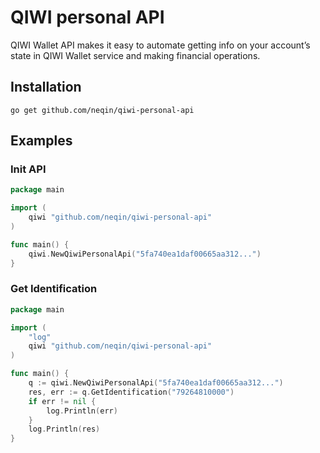 # QIWI personal API

QIWI Wallet API makes it easy to automate getting info on your account’s state in QIWI Wallet service and making financial operations.

## Installation

`go get github.com/neqin/qiwi-personal-api`

## Examples

### Init API

```go
package main

import (
	qiwi "github.com/neqin/qiwi-personal-api"
)

func main() {
    qiwi.NewQiwiPersonalApi("5fa740ea1daf00665aa312...")
}
```

### Get Identification
```go
package main

import (
	"log"
	qiwi "github.com/neqin/qiwi-personal-api"
)

func main() {
    q := qiwi.NewQiwiPersonalApi("5fa740ea1daf00665aa312...")
    res, err := q.GetIdentification("79264810000")
    if err != nil {
	    log.Println(err)
    }
    log.Println(res)
}
```
